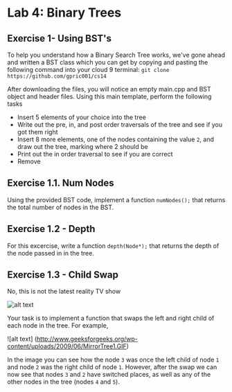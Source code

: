 
Lab 4: Binary Trees
===================================

Exercise 1- Using BST's
----------
To help you understand how a Binary Search Tree works, we've gone ahead and written a BST class which you can get by
copying and pasting the following command into your cloud 9 terminal: `git clone https://github.com/gpric001/cs14 `

After downloading the files, you will notice an empty main.cpp and BST object and header files. Using this main
template, perform the following tasks

* Insert 5 elements of your choice into the tree
* Write out the pre, in, and post order traversals of the tree and see if you got them right
* Insert 8 more elements, one of the nodes containing the value `2`, and draw out the tree, marking where 2 should be
* Print out the in order traversal to see if you are correct
* Remove

Exercise 1.1. Num Nodes
----------
Using the provided BST code, implement a function `numNodes();` that returns the total number of nodes in the BST.

Exercise 1.2 - Depth
-----------
For this excercise, write a function `depth(Node*);` that returns the depth of the node passed in in the tree.

Exercise 1.3 - Child Swap
----------

No, this is not the latest reality TV show

![alt text](https://c1.staticflickr.com/8/7526/15949537925_21300de845_b.jpg)

Your task is to implement a function that swaps the left and right child of each node in the tree. For example, 

![alt text] (http://www.geeksforgeeks.org/wp-content/uploads/2009/06/MirrorTree1.GIF)

In the image you can see how the node `3` was once the left child of node `1` and node `2` was the right 
child of node `1`. However, after the swap we can now see that nodes `3` and `2` have switched places, 
as well as any of the other nodes in the tree (nodes `4` and `5`).
